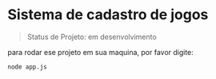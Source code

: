 <h1>Sistema de cadastro de jogos</h1>

>Status de Projeto: em desenvolvimento

para rodar ese projeto em sua maquina, por favor digite:
```
node app.js
```    
